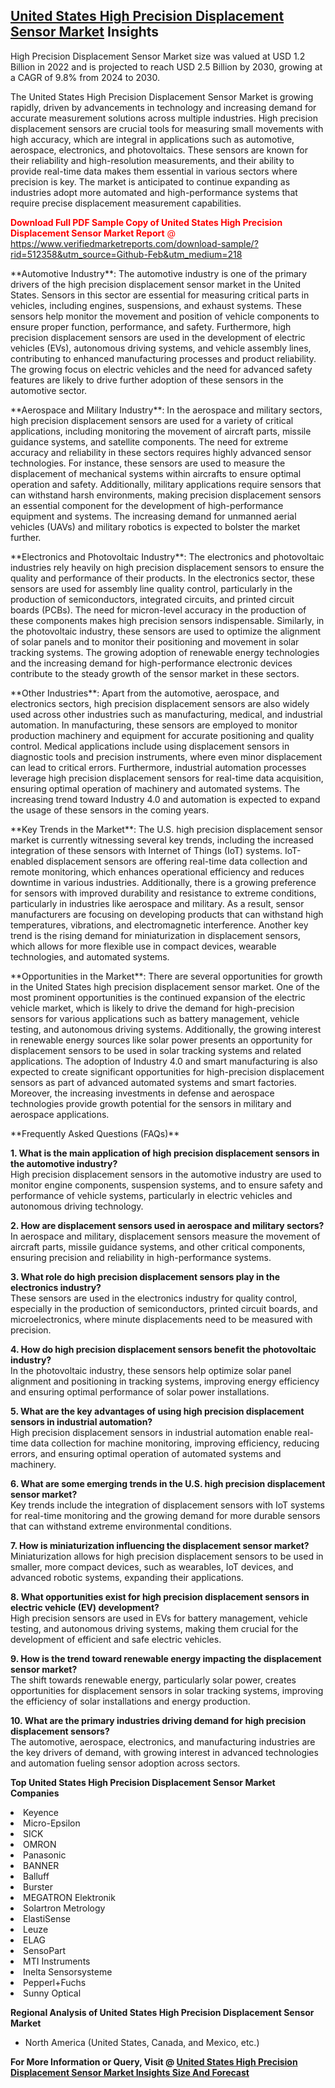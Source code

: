 <h2><a href="https://www.verifiedmarketreports.com/download-sample/?rid=512358&amp;utm_source=Github-Feb&amp;utm_medium=218" target="_blank">United States High Precision Displacement Sensor Market</a> Insights</h2><p>High Precision Displacement Sensor Market size was valued at USD 1.2 Billion in 2022 and is projected to reach USD 2.5 Billion by 2030, growing at a CAGR of 9.8% from 2024 to 2030.</p><p><p>The United States High Precision Displacement Sensor Market is growing rapidly, driven by advancements in technology and increasing demand for accurate measurement solutions across multiple industries. High precision displacement sensors are crucial tools for measuring small movements with high accuracy, which are integral in applications such as automotive, aerospace, electronics, and photovoltaics. These sensors are known for their reliability and high-resolution measurements, and their ability to provide real-time data makes them essential in various sectors where precision is key. The market is anticipated to continue expanding as industries adopt more automated and high-performance systems that require precise displacement measurement capabilities. </p> <p><p><span class=""><span style="color: #ff0000;"><strong>Download Full PDF Sample Copy of United States High Precision Displacement Sensor Market Report</strong> @ </span><a href="https://www.verifiedmarketreports.com/download-sample/?rid=512358&amp;utm_source=Github-Feb&amp;utm_medium=218" target="_blank">https://www.verifiedmarketreports.com/download-sample/?rid=512358&amp;utm_source=Github-Feb&amp;utm_medium=218</a></span></p></p> <p>**Automotive Industry**: The automotive industry is one of the primary drivers of the high precision displacement sensor market in the United States. Sensors in this sector are essential for measuring critical parts in vehicles, including engines, suspensions, and exhaust systems. These sensors help monitor the movement and position of vehicle components to ensure proper function, performance, and safety. Furthermore, high precision displacement sensors are used in the development of electric vehicles (EVs), autonomous driving systems, and vehicle assembly lines, contributing to enhanced manufacturing processes and product reliability. The growing focus on electric vehicles and the need for advanced safety features are likely to drive further adoption of these sensors in the automotive sector. <p>**Aerospace and Military Industry**: In the aerospace and military sectors, high precision displacement sensors are used for a variety of critical applications, including monitoring the movement of aircraft parts, missile guidance systems, and satellite components. The need for extreme accuracy and reliability in these sectors requires highly advanced sensor technologies. For instance, these sensors are used to measure the displacement of mechanical systems within aircrafts to ensure optimal operation and safety. Additionally, military applications require sensors that can withstand harsh environments, making precision displacement sensors an essential component for the development of high-performance equipment and systems. The increasing demand for unmanned aerial vehicles (UAVs) and military robotics is expected to bolster the market further. <p>**Electronics and Photovoltaic Industry**: The electronics and photovoltaic industries rely heavily on high precision displacement sensors to ensure the quality and performance of their products. In the electronics sector, these sensors are used for assembly line quality control, particularly in the production of semiconductors, integrated circuits, and printed circuit boards (PCBs). The need for micron-level accuracy in the production of these components makes high precision sensors indispensable. Similarly, in the photovoltaic industry, these sensors are used to optimize the alignment of solar panels and to monitor their positioning and movement in solar tracking systems. The growing adoption of renewable energy technologies and the increasing demand for high-performance electronic devices contribute to the steady growth of the sensor market in these sectors. <p>**Other Industries**: Apart from the automotive, aerospace, and electronics sectors, high precision displacement sensors are also widely used across other industries such as manufacturing, medical, and industrial automation. In manufacturing, these sensors are employed to monitor production machinery and equipment for accurate positioning and quality control. Medical applications include using displacement sensors in diagnostic tools and precision instruments, where even minor displacement can lead to critical errors. Furthermore, industrial automation processes leverage high precision displacement sensors for real-time data acquisition, ensuring optimal operation of machinery and automated systems. The increasing trend toward Industry 4.0 and automation is expected to expand the usage of these sensors in the coming years. <p>**Key Trends in the Market**: The U.S. high precision displacement sensor market is currently witnessing several key trends, including the increased integration of these sensors with Internet of Things (IoT) systems. IoT-enabled displacement sensors are offering real-time data collection and remote monitoring, which enhances operational efficiency and reduces downtime in various industries. Additionally, there is a growing preference for sensors with improved durability and resistance to extreme conditions, particularly in industries like aerospace and military. As a result, sensor manufacturers are focusing on developing products that can withstand high temperatures, vibrations, and electromagnetic interference. Another key trend is the rising demand for miniaturization in displacement sensors, which allows for more flexible use in compact devices, wearable technologies, and automated systems. <p>**Opportunities in the Market**: There are several opportunities for growth in the United States high precision displacement sensor market. One of the most prominent opportunities is the continued expansion of the electric vehicle market, which is likely to drive the demand for high-precision sensors for various applications such as battery management, vehicle testing, and autonomous driving systems. Additionally, the growing interest in renewable energy sources like solar power presents an opportunity for displacement sensors to be used in solar tracking systems and related applications. The adoption of Industry 4.0 and smart manufacturing is also expected to create significant opportunities for high-precision displacement sensors as part of advanced automated systems and smart factories. Moreover, the increasing investments in defense and aerospace technologies provide growth potential for the sensors in military and aerospace applications. <p>**Frequently Asked Questions (FAQs)**</p> <p><strong>1. What is the main application of high precision displacement sensors in the automotive industry?</strong><br>High precision displacement sensors in the automotive industry are used to monitor engine components, suspension systems, and to ensure safety and performance of vehicle systems, particularly in electric vehicles and autonomous driving technology.</p> <p><strong>2. How are displacement sensors used in aerospace and military sectors?</strong><br>In aerospace and military, displacement sensors measure the movement of aircraft parts, missile guidance systems, and other critical components, ensuring precision and reliability in high-performance systems.</p> <p><strong>3. What role do high precision displacement sensors play in the electronics industry?</strong><br>These sensors are used in the electronics industry for quality control, especially in the production of semiconductors, printed circuit boards, and microelectronics, where minute displacements need to be measured with precision.</p> <p><strong>4. How do high precision displacement sensors benefit the photovoltaic industry?</strong><br>In the photovoltaic industry, these sensors help optimize solar panel alignment and positioning in tracking systems, improving energy efficiency and ensuring optimal performance of solar power installations.</p> <p><strong>5. What are the key advantages of using high precision displacement sensors in industrial automation?</strong><br>High precision displacement sensors in industrial automation enable real-time data collection for machine monitoring, improving efficiency, reducing errors, and ensuring optimal operation of automated systems and machinery.</p> <p><strong>6. What are some emerging trends in the U.S. high precision displacement sensor market?</strong><br>Key trends include the integration of displacement sensors with IoT systems for real-time monitoring and the growing demand for more durable sensors that can withstand extreme environmental conditions.</p> <p><strong>7. How is miniaturization influencing the displacement sensor market?</strong><br>Miniaturization allows for high precision displacement sensors to be used in smaller, more compact devices, such as wearables, IoT devices, and advanced robotic systems, expanding their applications.</p> <p><strong>8. What opportunities exist for high precision displacement sensors in electric vehicle (EV) development?</strong><br>High precision sensors are used in EVs for battery management, vehicle testing, and autonomous driving systems, making them crucial for the development of efficient and safe electric vehicles.</p> <p><strong>9. How is the trend toward renewable energy impacting the displacement sensor market?</strong><br>The shift towards renewable energy, particularly solar power, creates opportunities for displacement sensors in solar tracking systems, improving the efficiency of solar installations and energy production.</p> <p><strong>10. What are the primary industries driving demand for high precision displacement sensors?</strong><br>The automotive, aerospace, electronics, and manufacturing industries are the key drivers of demand, with growing interest in advanced technologies and automation fueling sensor adoption across sectors.</p></p><p><strong>Top United States High Precision Displacement Sensor Market Companies</strong></p><div data-test-id=""><p><li>Keyence</li><li> Micro-Epsilon</li><li> SICK</li><li> OMRON</li><li> Panasonic</li><li> BANNER</li><li> Balluff</li><li> Burster</li><li> MEGATRON Elektronik</li><li> Solartron Metrology</li><li> ElastiSense</li><li> Leuze</li><li> ELAG</li><li> SensoPart</li><li> MTI Instruments</li><li> Inelta Sensorsysteme</li><li> Pepperl+Fuchs</li><li> Sunny Optical</li></p><div><strong>Regional Analysis of&nbsp;United States High Precision Displacement Sensor Market</strong></div><ul><li dir="ltr"><p dir="ltr">North America&nbsp;(United States, Canada, and Mexico, etc.)</p></li></ul><p><strong>For More Information or Query, Visit @&nbsp;</strong><strong><a href="https://www.verifiedmarketreports.com/product/high-precision-displacement-sensor-market/?utm_source=Github-Feb&amp;utm_medium=218" target="_blank">United States High Precision Displacement Sensor Market Insights Size And Forecast</a></strong></p></div>
